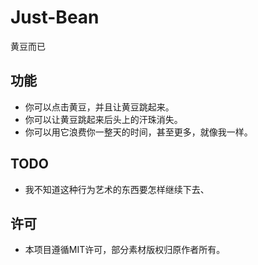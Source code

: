 # Just-Bean
 黄豆而已
## 功能
 - 你可以点击黄豆，并且让黄豆跳起来。
 - 你可以让黄豆跳起来后头上的汗珠消失。
 - 你可以用它浪费你一整天的时间，甚至更多，就像我一样。
## TODO
 - 我不知道这种行为艺术的东西要怎样继续下去、
## 许可
 - 本项目遵循MIT许可，部分素材版权归原作者所有。
